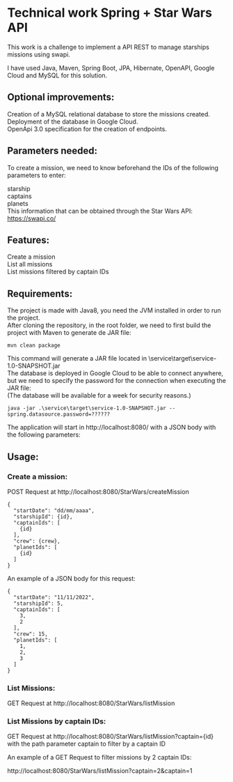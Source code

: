 # Technical work Spring + Star Wars API
This work is a challenge to implement a API REST to manage starships missions using swapi.

I have used Java, Maven, Spring Boot, JPA, Hibernate, OpenAPI, Google Cloud and MySQL for this solution.


## Optional improvements:
Creation of a MySQL relational database to store the missions created.      
Deployment of the database in Google Cloud.   
OpenApi 3.0 specification for the creation of endpoints.    
## Parameters needed:
To create a mission, we need to know beforehand the IDs of the following parameters to enter:

starship    
captains  
planets   
This information that can be obtained through the Star Wars API: https://swapi.co/

## Features:
Create a mission  
List all missions   
List missions filtered by captain IDs   

## Requirements:
The project is made with Java8, you need the JVM installed in order to run the project.   
After cloning the repository, in the root folder, we need to first build the project with Maven to generate de JAR file: 
```
mvn clean package
```
This command will generate a JAR file located in \service\target\service-1.0-SNAPSHOT.jar   
The database is deployed in Google Cloud to be able to connect anywhere, but we need to specify the password for the connection when executing the JAR file:    
(The database will be available for a week for security reasons.)       
```
java -jar .\service\target\service-1.0-SNAPSHOT.jar --spring.datasource.password=??????
```
The application will start in http://localhost:8080/ with a JSON body with the following parameters:

## Usage:
### Create a mission:       
POST Request at http://localhost:8080/StarWars/createMission      
```
{
  "startDate": "dd/mm/aaaa",
  "starshipId": {id},
  "captainIds": [
    {id}
  ],
  "crew": {crew},
  "planetIds": [
    {id}
  ]
}
```

An example of a JSON body for this request:       
```
{
  "startDate": "11/11/2022",
  "starshipId": 5,
  "captainIds": [
    3,
    2
  ],
  "crew": 15,
  "planetIds": [
    1,
    2,
    3
  ]
}
```
### List Missions:
GET Request at http://localhost:8080/StarWars/listMission     

### List Missions by captain IDs:
GET Request at http://localhost:8080/StarWars/listMission?captain={id} with the path parameter captain to filter by a captain ID

An example of a GET Request to filter missions by 2 captain IDs:      

http://localhost:8080/StarWars/listMission?captain=2&captain=1
